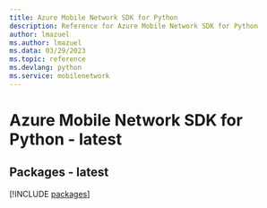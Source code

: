 ```yaml
---
title: Azure Mobile Network SDK for Python
description: Reference for Azure Mobile Network SDK for Python
author: lmazuel
ms.author: lmazuel
ms.data: 03/29/2023
ms.topic: reference
ms.devlang: python
ms.service: mobilenetwork
---
```

# Azure Mobile Network SDK for Python - latest
## Packages - latest
[!INCLUDE [packages](mobile-network-index.md)]
